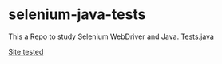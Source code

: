 # selenium-java-tests

This a Repo to study Selenium WebDriver and Java. [Tests.java](https://github.com/catarineaguiar/selenium-java-tests/blob/main/Tests.java)

[Site tested](https://forms.liferay.com/web/forms/shared/-/form/122548)
